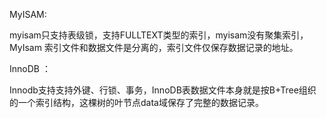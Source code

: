 MyISAM:

myisam只支持表级锁，支持FULLTEXT类型的索引，myisam没有聚集索引，MyIsam 索引文件和数据文件是分离的，索引文件仅保存数据记录的地址。

InnoDB ：

Innodb支持支持外键、行锁、事务，InnoDB表数据文件本身就是按B+Tree组织的一个索引结构，这棵树的叶节点data域保存了完整的数据记录。